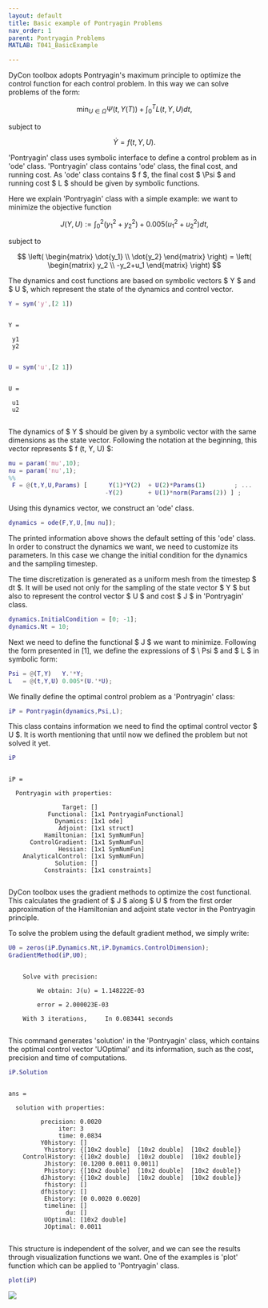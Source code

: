 ```yaml
---
layout: default
title: Basic example of Pontryagin Problems 
nav_order: 1
parent: Pontryagin Problems 
MATLAB: T041_BasicExample

---
```


DyCon toolbox adopts Pontryagin's maximum principle to optimize the control function for each control problem. In this way we can solve problems of the form:


$$ \min_{U \in \Omega } \Psi(t,Y(T)) + \int_0^T L(t,Y,U) dt, $$


subject to


$$ \dot{Y} = f(t,Y,U). $$


'Pontryagin' class uses symbolic interface to define a control problem as in 'ode' class. 'Pontryagin' class contains 'ode' class, the final cost, and running cost. As 'ode' class contains $ f $, the final cost $ \Psi $ and running cost $ L $ should be given by symbolic functions.


Here we explain 'Pontryagin' class with a simple example: we want to minimize the objective function


$$ J (Y,U) := \int_0^2 (y_1^2 + y_2^2) + 0.005(u_1^2 + u_2^2) dt, $$


subject to


$$ \left( \begin{matrix}       \dot{y_1} \\       \dot{y_2}     \end{matrix} \right)    =     \left( \begin{matrix}               y_2     \\               -y_2+u_1      \end{matrix} \right) $$


The dynamics and cost functions are based on symbolic vectors $ Y $ and $ U $, which represent the state of the dynamics and control vector.

```matlab
Y = sym('y',[2 1])
```


```
 
Y =
 
 y1
 y2
 

```

```matlab
U = sym('u',[2 1])
```


```
 
U =
 
 u1
 u2
 

```


The dynamics of $ Y $ should be given by a symbolic vector with the same dimensions as the state vector. Following the notation at the beginning, this vector represents $ f (t, Y, U) $:

```matlab
mu = param('mu',10);
nu = param('nu',1);
%%
 F = @(t,Y,U,Params) [      Y(1)*Y(2)  + U(2)*Params(1)        ; ...
                           -Y(2)       + U(1)*norm(Params(2)) ] ;
```


Using this dynamics vector, we construct an 'ode' class.

```matlab
dynamics = ode(F,Y,U,[mu nu]);
```


The printed information above shows the default setting of this 'ode' class. In order to construct the dynamics we want, we need to customize its parameters. In this case we change the initial condition for the dynamics and the sampling timestep.


The time discretization is generated as a uniform mesh from the timestep $ dt $. It will be used not only for the sampling of the state vector $ Y $ but also to represent the control vector $ U $ and cost $ J $ in 'Pontryagin' class.

```matlab
dynamics.InitialCondition = [0; -1];
dynamics.Nt = 10;
```


Next we need to define the functional $ J $ we want to minimize. Following the form presented in [1], we define the expressions of $ \ Psi $ and $ L $ in symbolic form:

```matlab
Psi = @(T,Y)   Y.'*Y;
L   = @(t,Y,U) 0.005*(U.'*U);
```


We finally define the optimal control problem as a 'Pontryagin' class:

```matlab
iP = Pontryagin(dynamics,Psi,L);
```


This class contains information we need to find the optimal control vector $ U $. It is worth mentioning that until now we defined the problem but not solved it yet.

```matlab
iP
```


```

iP = 

  Pontryagin with properties:

               Target: []
           Functional: [1x1 PontryaginFunctional]
             Dynamics: [1x1 ode]
              Adjoint: [1x1 struct]
          Hamiltonian: [1x1 SymNumFun]
      ControlGradient: [1x1 SymNumFun]
              Hessian: [1x1 SymNumFun]
    AnalyticalControl: [1x1 SymNumFun]
             Solution: []
          Constraints: [1x1 constraints]


```


DyCon toolbox uses the gradient methods to optimize the cost functional. This calculates the gradient of $ J $ along $ U $ from the first order approximation of the Hamiltonian and adjoint state vector in the Pontryagin principle.


To solve the problem using the default gradient method, we simply write:

```matlab
U0 = zeros(iP.Dynamics.Nt,iP.Dynamics.ControlDimension);
GradientMethod(iP,U0);
```


```

    Solve with precision: 

        We obtain: J(u) = 1.148222E-03

        error = 2.000023E-03

    With 3 iterations,     In 0.083441 seconds


```


This command generates 'solution' in the 'Pontryagin' class, which contains the optimal control vector 'UOptimal' and its information, such as the cost, precision and time of computations.

```matlab
iP.Solution
```


```

ans = 

  solution with properties:

         precision: 0.0020
              iter: 3
              time: 0.0834
         Y0history: []
          Yhistory: {[10x2 double]  [10x2 double]  [10x2 double]}
    ControlHistory: {[10x2 double]  [10x2 double]  [10x2 double]}
          Jhistory: [0.1200 0.0011 0.0011]
          Phistory: {[10x2 double]  [10x2 double]  [10x2 double]}
         dJhistory: {[10x2 double]  [10x2 double]  [10x2 double]}
          fhistory: []
         dfhistory: []
          Ehistory: [0 0.0020 0.0020]
          timeline: []
                du: []
          UOptimal: [10x2 double]
          JOptimal: 0.0011


```


This structure is independent of the solver, and we can see the results through visualization functions we want. One of the examples is 'plot' function which can be applied to 'Pontryagin' class.

```matlab
plot(iP)
```


![]({{site.url}}/{{site.baseurl}}/assets/imgs/04-PontryaginProblems/T041/copiaRM_01.png)

